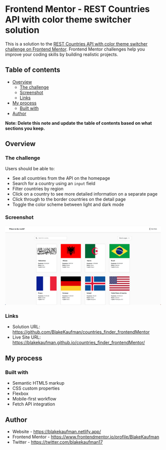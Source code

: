 # Frontend Mentor - REST Countries API with color theme switcher solution

This is a solution to the [REST Countries API with color theme switcher challenge on Frontend Mentor](https://www.frontendmentor.io/challenges/rest-countries-api-with-color-theme-switcher-5cacc469fec04111f7b848ca). Frontend Mentor challenges help you improve your coding skills by building realistic projects.

## Table of contents

- [Overview](#overview)
  - [The challenge](#the-challenge)
  - [Screenshot](#screenshot)
  - [Links](#links)
- [My process](#my-process)
  - [Built with](#built-with)
- [Author](#author)

**Note: Delete this note and update the table of contents based on what sections you keep.**

## Overview

### The challenge

Users should be able to:

- See all countries from the API on the homepage
- Search for a country using an `input` field
- Filter countries by region
- Click on a country to see more detailed information on a separate page
- Click through to the border countries on the detail page
- Toggle the color scheme between light and dark mode

### Screenshot

![](./assets/images/Screenshot.png)

### Links

- Solution URL: https://github.com/BlakeKaufman/countries_finder_frontendMentor
- Live Site URL: https://blakekaufman.github.io/countries_finder_frontendMentor/

## My process

### Built with

- Semantic HTML5 markup
- CSS custom properties
- Flexbox
- Mobile-first workflow
- Fetch API integration

## Author

- Website - https://blakekaufman.netlify.app/
- Frontend Mentor - https://www.frontendmentor.io/profile/BlakeKaufman
- Twitter - https://twitter.com/blakekaufman17
